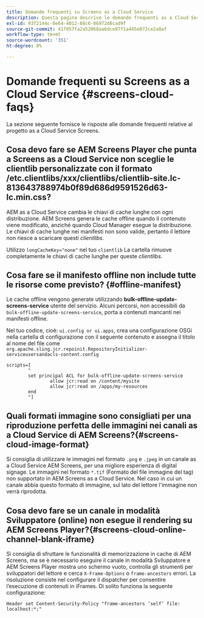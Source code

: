 ```yaml
---
title: Domande frequenti su Screens as a Cloud Service
description: Questa pagina descrive le domande frequenti as a Cloud Service di Screens.
exl-id: 93f2144c-0e64-4012-88c6-86972d8cad9f
source-git-commit: 41f057fa2a52068aa6dce97f1a445e072ce2a0af
workflow-type: tm+mt
source-wordcount: '351'
ht-degree: 0%

---
```


# Domande frequenti su Screens as a Cloud Service {#screens-cloud-faqs}

La sezione seguente fornisce le risposte alle domande frequenti relative al progetto as a Cloud Service Screens.

## Cosa devo fare se AEM Screens Player che punta a Screens as a Cloud Service non sceglie le clientlib personalizzate con il formato /etc.clientlibs/xxx/clientlibs/clientlib-site.lc-813643788974b0f89d686d9591526d63-lc.min.css?

AEM as a Cloud Service cambia le chiavi di cache lunghe con ogni distribuzione. AEM Screens genera le cache offline quando il contenuto viene modificato, anziché quando Cloud Manager esegue la distribuzione. Le chiavi di cache lunghe nei manifesti non sono valide, pertanto il lettore non riesce a scaricare questi *clientlibs*.

Utilizzo `longCacheKey="none"` nel tuo `clientlib` La cartella rimuove completamente le chiavi di cache lunghe per queste *clientlibs*.


## Cosa fare se il manifesto offline non include tutte le risorse come previsto? {#offline-manifest}

Le cache offline vengono generate utilizzando **bulk-offline-update-screens-service** utente del servizio. Alcuni percorsi, non accessibili da `bulk-offline-update-screens-service`, porta a contenuti mancanti nei manifesti offline.

Nel tuo codice, cioè: `ui.config or ui.apps`, crea una configurazione OSGi nella cartella di configurazione con il seguente contenuto e assegna il titolo al nome del file come `org.apache.sling.jcr.repoinit.RepositoryInitializer-serviceusersandacls-content.config`

```
scripts=[
        "
        set principal ACL for bulk-offline-update-screens-service
                allow jcr:read on /content/mysite
                allow jcr:read on /apps/my-resources
        end
        "] 
```

## Quali formati immagine sono consigliati per una riproduzione perfetta delle immagini nei canali as a Cloud Service di AEM Screens?{#screens-cloud-image-format}

Si consiglia di utilizzare le immagini nel formato `.png` e `.jpeg` in un canale as a Cloud Service AEM Screens, per una migliore esperienza di digital signage.
Le immagini nel formato `*.tif` (Formato del file immagine del tag) non supportato in AEM Screens as a Cloud Service. Nel caso in cui un canale abbia questo formato di immagine, sul lato del lettore l&#39;immagine non verrà riprodotta.

## Cosa devo fare se un canale in modalità Sviluppatore (online) non esegue il rendering su AEM Screens Player?{#screens-cloud-online-channel-blank-iframe}

Si consiglia di sfruttare le funzionalità di memorizzazione in cache di AEM Screens, ma se è necessario eseguire il canale in modalità Sviluppatore e AEM Screens Player mostra uno schermo vuoto, controlla gli strumenti per sviluppatori del lettore e cerca `X-Frame-Options` o `frame-ancestors` errori. La risoluzione consiste nel configurare il dispatcher per consentire l’esecuzione di contenuti in iFrames. Di solito funziona la seguente configurazione:

```
Header set Content-Security-Policy "frame-ancestors ‘self’ file: localhost:*;"
```
